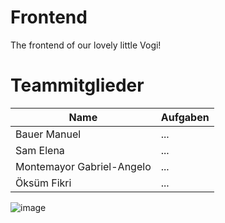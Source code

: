# Frontend
The frontend of our lovely little Vogi!

# Teammitglieder
|Name       | Aufgaben |
|-----      |-------- |
|Bauer Manuel| ... |
|Sam Elena| ...|
|Montemayor Gabriel-Angelo| ...|
|Öksüm Fikri|...|

![image](https://github.com/SJ2324-5BHIF-Vogi/Frontend/assets/61699155/688b0d85-21d2-4179-9d64-5f57758ae0aa)
